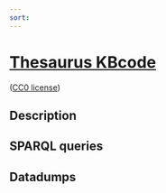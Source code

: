```yaml
---
sort: 
---
```


# [Thesaurus KBcode](http://data.bibliotheken.nl/id/dataset/kbcode)
   ([CC0 license](http://creativecommons.org/publicdomain/zero/1.0/))

## Description

## SPARQL queries

## Datadumps
